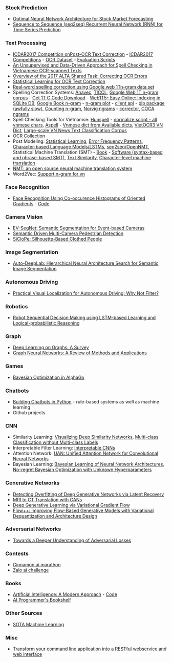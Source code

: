 ### Stock Prediction
- [Optimal Neural Network Architecture for Stock Market Forecasting](https://www.researchgate.net/profile/Sanjay_Singh7/publication/236164660_Optimal_Neural_Network_Architecture_for_Stock_Market_Forecasting/links/5516c0be0cf2f7d80a397964.pdf)
- [Sequence to Sequence (seq2seq) Recurrent Neural Network (RNN) for Time Series Prediction](https://github.com/guillaume-chevalier/seq2seq-signal-prediction)

### Text Processing
- [ICDAR2017 Competition onPost-OCR Text Correction](https://www.researchgate.net/publication/322780847_ICDAR2017_Competition_on_Post-OCR_Text_Correction) - [ICDAR2017 Competitions](http://u-pat.org/ICDAR2017/program_competitions.php) - [OCR Dataset](https://sites.google.com/view/icdar2017-postcorrectionocr/dataset) - [Evaluation Scripts](https://git.univ-lr.fr/gchiro01/icdar2017/tree/master)
- [An Unsupervised and Data-Driven Approach for Spell Checking in Vietnamese OCR-scanned Texts](http://www.aclweb.org/anthology/W12-0505)
- [Overview of the 2017 ALTA Shared Task: Correcting OCR Errors](http://aclweb.org/anthology/U17-1014)
- [Statistical Learning for OCR Text Correction](https://arxiv.org/pdf/1611.06950.pdf)
- [Real-word spelling correction using Google web 1Tn-gram data set](http://www.site.uottawa.ca/~diana/publications/ieee_nlpke_120)
- Spelling Correction Systems: [Anavec](https://github.com/proycon/anavec), [TICCL](https://github.com/martinreynaert/TICCL), [Google Web 1T n-gram corpus](https://catalog.ldc.upenn.edu/LDC2006T13) - [Get 1T C Code Download](http://get1t.sourceforge.net/) - [Web1T5-
Easy Online: Indexing in SQLite DB](http://www.stefan-evert.de/Software.html#Indexing_Google%27s_Web_1T_5-grams_database_with_Perl_and_SQLite), [Google Book n-gram](https://books.google.com/ngrams) - [n-gram plot](https://github.com/jonathanrjpereira/Ngram-Analytica) - [client api](https://gitlab.com/mtrenkmann/phrasefinder-client-python) - [pip package (awfully slow)](https://pypi.org/project/google-ngram-downloader/), [Counting n-gram](https://github.com/yohokuno/count-ngram), [Norvig ngrams](http://norvig.com/ngrams/) - [corrector](http://norvig.com/spell-correct.html), [COCA ngrams](https://www.ngrams.info/purchase.asp)
- Spell Checking Tools for Vietnamse: [Hunspell](https://github.com/1ec5/hunspell-vi) - [normalize script - all vnmese chars](https://github.com/1ec5/hunspell-vi/tree/master/tools), [Aspell](https://en.wikipedia.org/wiki/GNU_Aspell) - [Vnmese dict from Available dicts](http://aspell.net/), [VietOCR3 VN Dict](https://github.com/miendinh/VietnameseOCR), [Large-scale VN News Text Classification Corpus](https://github.com/duyvuleo/VNTC)
- [OCR Collection](https://github.com/kba/awesome-ocr)
- Post Modeling: [Statistical Learning](https://github.com/jie-mei/OCRrect), [Error Frequency Patterns](https://github.com/tung18tht/ICDAR-2017-Post-OCR-Correction), [Character-based Language Models/LSTMs](https://github.com/KBNLresearch/ochre), [seq2seq/OpenNMT](https://github.com/TurkuNLP/ocr-correction), Statistical Machine Translation (SMT) - [Book](http://www.statmt.org/book/) - [Software (syntax-based and phrase-based SMT)](http://www.statmt.org/), [Text Similarity](https://github.com/pritishyuvraj/SOC-PMI-Short-Text-Similarity-), [Character-level machine translation](https://github.com/clarinsi/csmtiser)
- [NMT: an open source neural machine translation system](http://opennmt.net/)
- Word2Vec: [Support n-gram for vn](https://github.com/cuongnguyen14/word2vecpython)

### Face Recognition
- [Face  Recognition  Using  Co-occurence  Histograms  of  Oriented Gradients](https://www.researchgate.net/publication/261466486_Face_recognition_using_Co-occurrence_Histograms_of_Oriented_Gradients) - [Code](https://sites.google.com/view/thanhtoando/software)

### Camera Vision
- [EV-SegNet: Semantic Segmentation for Event-based Cameras](https://arxiv.org/pdf/1811.12039v1.pdf)
- [Semantic Driven Multi-Camera Pedestrian Detection](https://deepai.org/publication/semantic-driven-multi-camera-pedestrian-detection)
- [SiCloPe: Silhouette-Based Clothed People](https://deepai.org/publication/siclope-silhouette-based-clothed-people)

### Image Segmentation
- [Auto-DeepLab: Hierarchical Neural Architecture Search for Semantic Image Segmentation](https://deepai.org/publication/auto-deeplab-hierarchical-neural-architecture-search-for-semantic-image-segmentation)

### Autonomous Driving
- [Practical Visual Localization for Autonomous Driving: Why Not Filter?](https://arxiv.org/pdf/1811.08063v1.pdf)

### Robotics
- [Robot Sequential Decision Making using LSTM-based Learning and Logical-probabilistic Reasoning](https://deepai.org/publication/robot-sequential-decision-making-using-lstm-based-learning-and-logical-probabilistic-reasoning)

### Graph
- [Deep Learning on Graphs: A Survey](https://deepai.org/publication/deep-learning-on-graphs-a-survey)
- [Graph Neural Networks: A Review of Methods and Applications](https://deepai.org/publication/graph-neural-networks-a-review-of-methods-and-applications)

### Games
- [Bayesian Optimization in AlphaGo](https://deepai.org/publication/bayesian-optimization-in-alphago)

### Chatbots
- [Building Chatbots in Python](https://www.datacamp.com) - rule-based systems as well as machine learning
- Github projects

### CNN
- Similarity Learning: [Visualizing Deep Similarity Networks](https://deepai.org/publication/visualizing-deep-similarity-networks), [Multi-class Classification without Multi-class Labels](https://deepai.org/publication/multi-class-classification-without-multi-class-labels)
- Interpretable Filter Learning: [Interpretable CNNs](https://deepai.org/publication/interpretable-cnns)
- Attention Network: [UAN: Unified Attention Network for Convolutional Neural Networks](https://deepai.org/publication/uan-unified-attention-network-for-convolutional-neural-networks)
- Bayesian Learning: [Bayesian Learning of Neural Network Architectures](https://deepai.org/publication/bayesian-learning-of-neural-network-architectures), [No-regret Bayesian Optimization with Unknown Hyperparameters](https://deepai.org/publication/no-regret-bayesian-optimization-with-unknown-hyperparameters)

### Generative Networks
- [Detecting Overfitting of Deep Generative Networks via Latent Recovery](https://deepai.org/publication/detecting-overfitting-of-deep-generative-networks-via-latent-recovery)
- [MRI to CT Translation with GANs](https://deepai.org/publication/mri-to-ct-translation-with-gans)
- [Deep Generative Learning via Variational Gradient Flow](https://deepai.org/publication/deep-generative-learning-via-variational-gradient-flow)
- [Flow++: Improving Flow-Based Generative Models with Variational Dequantization and Architecture Design](https://deepai.org/publication/flow-improving-flow-based-generative-models-with-variational-dequantization-and-architecture-design)

### Adversarial Networks
- [Towards a Deeper Understanding of Adversarial Losses](https://deepai.org/publication/towards-a-deeper-understanding-of-adversarial-losses)

### Contests
- [Cinnamon ai marathon](https://www.cinnamonailabs.com/cinnamon-ai-marathon)
- [Zalo ai challenge](https://challenge.zalo.ai/)

### Books
- [Artificial Intelligence: A Modern Approach](http://aima.cs.berkeley.edu/index.html) - [Code](https://github.com/aimacode)
- [AI Programmer's Bookshelf](http://alumni.media.mit.edu/~jorkin/aibooks.html)

### Other Sources
- [SOTA Machine Learning](https://paperswithcode.com/sota)

### Misc
- [Transform your command line application into a RESTful webservice and web interface](http://proycon.github.io/clam/)
